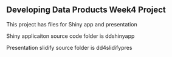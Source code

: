 ## Developing Data Products Week4 Project

This project has files for Shiny app and presentation

Shiny applicaiton source code folder is ddshinyapp

Presentation slidify source folder is dd4slidifypres